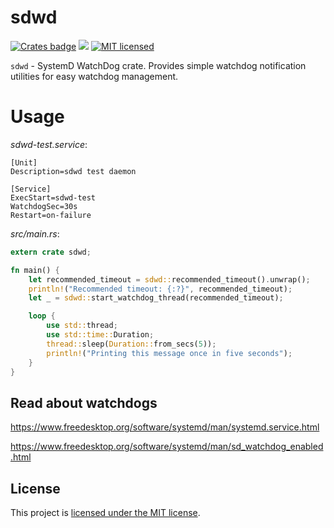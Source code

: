 # sdwd
[![Crates badge](https://img.shields.io/crates/v/sdwd.svg)](https://crates.io/crates/sdwd) 
[![](https://docs.rs/sdwd/badge.svg)](https://docs.rs/sdwd)
[![MIT licensed](https://img.shields.io/badge/license-MIT-blue.svg)](./LICENSE)

`sdwd` - SystemD WatchDog crate. Provides simple watchdog notification utilities for easy watchdog
management.

# Usage

*sdwd-test.service*:

```service
[Unit]
Description=sdwd test daemon

[Service]
ExecStart=sdwd-test
WatchdogSec=30s
Restart=on-failure
```

*src/main.rs*:

```rust
extern crate sdwd;

fn main() {
    let recommended_timeout = sdwd::recommended_timeout().unwrap();
    println!("Recommended timeout: {:?}", recommended_timeout);
    let _ = sdwd::start_watchdog_thread(recommended_timeout);

    loop {
        use std::thread;
        use std::time::Duration;
        thread::sleep(Duration::from_secs(5));
        println!("Printing this message once in five seconds");
    }
}
```

## Read about watchdogs
https://www.freedesktop.org/software/systemd/man/systemd.service.html

https://www.freedesktop.org/software/systemd/man/sd_watchdog_enabled.html

## License

This project is [licensed under the MIT license](https://github.com/vityafx/sdwd/blob/master/LICENSE).
